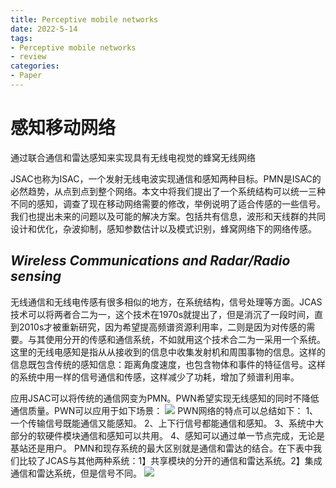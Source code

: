 ```yaml
---
title: Perceptive mobile networks
date: 2022-5-14
tags:
- Perceptive mobile networks
- review
categories:
- Paper
---
```

# 感知移动网络
通过联合通信和雷达感知来实现具有无线电视觉的蜂窝无线网络

JSAC也称为ISAC，一个发射无线电波实现通信和感知两种目标。PMN是ISAC的必然趋势，从点到点到整个网络。本文中将我们提出了一个系统结构可以统一三种不同的感知，调查了现在移动网络需要的修改，举例说明了适合传感的一些信号。我们也提出未来的问题以及可能的解决方案。包括共有信息，波形和天线群的共同设计和优化，杂波抑制，感知参数估计以及模式识别，蜂窝网络下的网络传感。

## _Wireless Communications and Radar/Radio sensing_
无线通信和无线电传感有很多相似的地方，在系统结构，信号处理等方面。JCAS技术可以将两者合二为一，这个技术在1970s就提出了，但是消沉了一段时间，直到2010s才被重新研究，因为希望提高频谱资源利用率，二则是因为对传感的需要。与其使用分开的传感和通信系统，不如就用这个技术合二为一采用一个系统。这里的无线电感知是指从从接收到的信息中收集发射机和周围事物的信息。这样的信息既包含传统的感知信息：距离角度速度，也包含物体和事件的特征信号。这样的系统中用一样的信号通信和传感，这样减少了功耗，增加了频谱利用率。

应用JSAC可以将传统的通信网变为PMN。PWN希望实现无线感知的同时不降低通信质量。PWN可以应用于如下场景：
<a href="https://sm.ms/image/OGDCq8fxda2KgMT" target="_blank"><img src="https://s2.loli.net/2022/05/15/OGDCq8fxda2KgMT.jpg" ></a>
PWN网络的特点可以总结如下：
1、一个传输信号既能通信又能感知。
2、上下行信号都能通信和感知。
3、系统中大部分的软硬件模块通信和感知可以共用。
4、感知可以通过单一节点完成，无论是基站还是用户。
PMN和现存系统的最大区别就是通信和雷达的结合。在下表中我们比较了JCAS与其他两种系统：1】共享模块的分开的通信和雷达系统。2】集成通信和雷达系统，但是信号不同。
<a href="https://sm.ms/image/9FRJt8TwbXUerN7" target="_blank"><img src="https://s2.loli.net/2022/05/15/9FRJt8TwbXUerN7.jpg" ></a>
